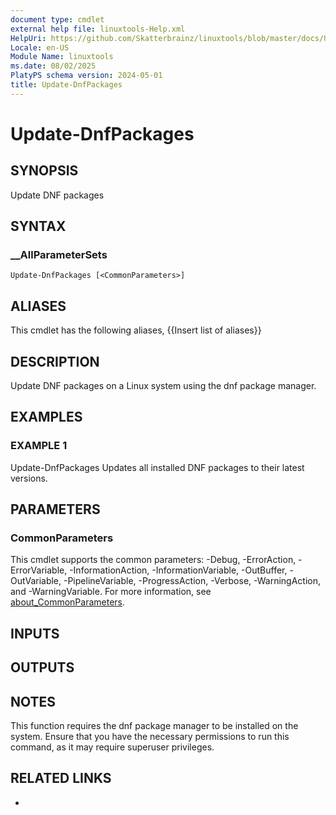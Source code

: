 ```yaml
---
document type: cmdlet
external help file: linuxtools-Help.xml
HelpUri: https://github.com/Skatterbrainz/linuxtools/blob/master/docs/Update-DnfPackages.md
Locale: en-US
Module Name: linuxtools
ms.date: 08/02/2025
PlatyPS schema version: 2024-05-01
title: Update-DnfPackages
---
```


# Update-DnfPackages

## SYNOPSIS

Update DNF packages

## SYNTAX

### __AllParameterSets

```
Update-DnfPackages [<CommonParameters>]
```

## ALIASES

This cmdlet has the following aliases,
  {{Insert list of aliases}}

## DESCRIPTION

Update DNF packages on a Linux system using the dnf package manager.

## EXAMPLES

### EXAMPLE 1

Update-DnfPackages
Updates all installed DNF packages to their latest versions.

## PARAMETERS

### CommonParameters

This cmdlet supports the common parameters: -Debug, -ErrorAction, -ErrorVariable,
-InformationAction, -InformationVariable, -OutBuffer, -OutVariable, -PipelineVariable,
-ProgressAction, -Verbose, -WarningAction, and -WarningVariable. For more information, see
[about_CommonParameters](https://go.microsoft.com/fwlink/?LinkID=113216).

## INPUTS

## OUTPUTS

## NOTES

This function requires the dnf package manager to be installed on the system.
Ensure that you have the necessary permissions to run this command, as it may require superuser privileges.


## RELATED LINKS

- [](https://github.com/Skatterbrainz/linuxtools/blob/master/docs/Update-DnfPackages.md)

